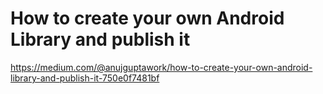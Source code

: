 # How to create your own Android Library and publish it
https://medium.com/@anujguptawork/how-to-create-your-own-android-library-and-publish-it-750e0f7481bf

